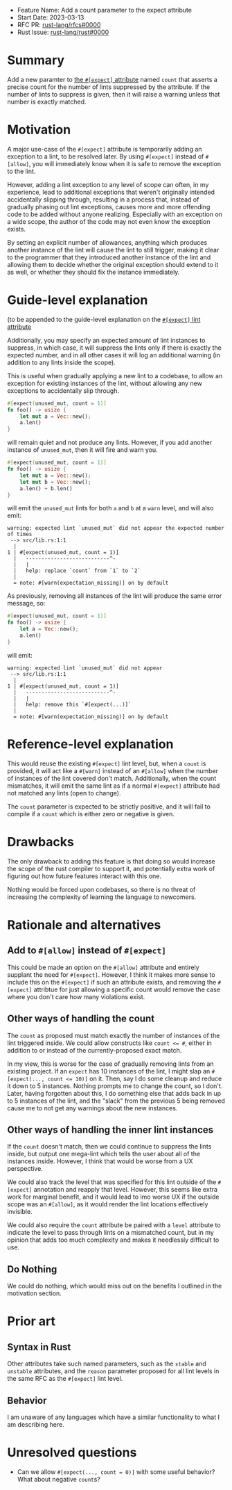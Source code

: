 - Feature Name: Add a count parameter to the expect attribute
- Start Date: 2023-03-13
- RFC PR: [rust-lang/rfcs#0000](https://github.com/rust-lang/rfcs/pull/0000)
- Rust Issue: [rust-lang/rust#0000](https://github.com/rust-lang/rust/issues/0000)

# Summary
[summary]: #summary

Add a new paramter to [the `#[expect]`
attribute](https://github.com/rust-lang/rust/issues/54503) named `count` that asserts a
precise count for the number of lints suppressed by the attribute. If the number
of lints to suppress is given, then it will raise a warning unless that number
is exactly matched.

# Motivation
[motivation]: #motivation

A major use-case of the `#[expect]` attribute is temporarily adding an exception
to a lint, to be resolved later. By using `#[expect]` instead of `#[allow]`, you
will immediately know when it is safe to remove the exception to the lint.

However, adding a lint exception to any level of scope can often, in my
experience, lead to additional exceptions that weren't originally intended
accidentally slipping through, resulting in a process that, instead of gradually
phasing out lint exceptions, causes more and more offending code to be added
without anyone realizing. Especially with an exception on a wide scope, the
author of the code may not even know the exception exists.

By setting an explicit number of allowances, anything which produces another
instance of the lint will cause the lint to still trigger, making it clear to
the programmer that they introduced another instance of the lint and allowing
them to decide whether the original exception should extend to it as well, or
whether they should fix the instance immediately.

# Guide-level explanation
[guide-level-explanation]: #guide-level-explanation

(to be appended to the guide-level explanation on the [`#[expect]` lint
attribute](https://github.com/rust-lang/rfcs/blob/master/text/2383-lint-reasons.md#expect-lint-attribute)

Additionally, you may specify an expected amount of lint instances to suppress,
in which case, it will suppress the lints only if there is exactly the expected
number, and in all other cases it will log an additional warning (in addition to
any lints inside the scope).

This is useful when gradually applying a new lint to a codebase, to allow an
exception for existing instances of the lint, without allowing any new
exceptions to accidentally slip through.
```rust
#[expect(unused_mut, count = 1)]
fn foo() -> usize {
    let mut a = Vec::new();
    a.len()
}
```
will remain quiet and not produce any lints. However, if you add another
instance of `unused_mut`, then it will fire and warn you.
```rust
#[expect(unused_mut, count = 1)]
fn foo() -> usize {
    let mut a = Vec::new();
    let mut b = Vec::new();
    a.len() + b.len()
}
```
will emit the `unused_mut` lints for both `a` and `b` at a `warn` level, and
will also emit:
```
warning: expected lint `unused_mut` did not appear the expected number of times
 --> src/lib.rs:1:1
  |
1 | #[expect(unused_mut, count = 1)]
  |   ---------------------------^-
  |   |
  |   help: replace `count` from `1` to `2`
  |
  = note: #[warn(expectation_missing)] on by default
```

As previously, removing all instances of the lint will produce the same error
message, so:
```rust
#[expect(unused_mut, count = 1)]
fn foo() -> usize {
    let a = Vec::new();
    a.len()
}
```
will emit:
```
warning: expected lint `unused_mut` did not appear
 --> src/lib.rs:1:1
  |
1 | #[expect(unused_mut, count = 1)]
  |   ---------------------------^-
  |   |
  |   help: remove this `#[expect(...)]`
  |
  = note: #[warn(expectation_missing)] on by default
```

# Reference-level explanation
[reference-level-explanation]: #reference-level-explanation

This would reuse the existing `#[expect]` lint level, but, when a `count` is
provided, it will act like a `#[warn]` instead of an `#[allow]` when the number
of instances of the lint covered don't match. Additionally, when the count
mismatches, it will emit the same lint as if a normal `#[expect]` attribute had
not matched any lints (open to change).

The `count` parameter is expected to be strictly positive, and it will fail to
compile if a `count` which is either zero or negative is given.

# Drawbacks
[drawbacks]: #drawbacks

The only drawback to adding this feature is that doing so would increase the
scope of the rust compiler to support it, and potentially extra work of figuring
out how future features interact with this one.

Nothing would be forced upon codebases, so there is no threat of increasing the
complexity of learning the language to newcomers.

# Rationale and alternatives
[rationale-and-alternatives]: #rationale-and-alternatives

## Add to `#[allow]` instead of `#[expect]`

This could be made an option on the `#[allow]` attribute and entirely supplant the
need for `#[expect]`. However, I think it makes more sense to include this on
the `#[expect]` if such an attribute exists, and removing the `#[expect]`
attribtue for just allowing a specific count would remove the case where you
don't care how many violations exist.

## Other ways of handling the count

The `count` as proposed must match exactly the number of instances of the lint
triggered inside. We could allow constructs like `count <= #`, either in
addition to or instead of the currently-proposed exact match.

In my view, this is worse for the case of gradually removing lints from an
existing project. If an `expect` has 10 instances of the lint, I might slap an
`#[expect(..., count <= 10)]` on it. Then, say I do some cleanup and reduce it
down to 5 instances. Nothing prompts me to change the count, so I don't. Later,
having forgotten about this, I do something else that adds back in up to 5
instances of the lint, and the "slack" from the previous 5 being removed cause
me to not get any warnings about the new instances.

## Other ways of handling the inner lint instances

If the `count` doesn't match, then we could continue to suppress the lints
inside, but output one mega-lint which tells the user about all of the instances
inside. However, I think that would be worse from a UX perspective.

We could also track the level that was specified for this lint outside of the
`#[expect]` annotation and reapply that level. However, this seems like extra
work for marginal benefit, and it would lead to imo worse UX if the outside
scope was an `#[allow]`, as it would render the lint locations effectively
invisible.

We could also require the `count` attribute be paired with a `level` attribute
to indicate the level to pass through lints on a mismatched count, but in my
opinion that adds too much complexity and makes it needlessly difficult to use.

## Do Nothing

We could do nothing, which would miss out on the benefits I outlined in the
motivation section.

# Prior art
[prior-art]: #prior-art

## Syntax in Rust

Other attributes take such named parameters, such as the `stable` and `unstable`
attributes, and the `reason` parameter proposed for all lint levels in the same
RFC as the `#[expect]` lint level.

## Behavior

I am unaware of any languages which have a similar functionality to what I am
describing here.

# Unresolved questions
[unresolved-questions]: #unresolved-questions

- Can we allow `#[expect(..., count = 0)]` with some useful behavior? What about
  negative `count`s?
